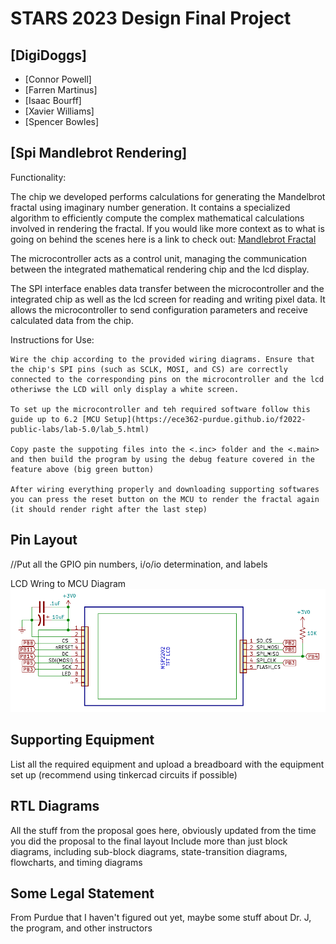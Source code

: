 # STARS 2023 Design Final Project

## [DigiDoggs]
* [Connor Powell]
* [Farren Martinus]
* [Isaac Bourff]
* [Xavier Williams]
* [Spencer Bowles]

## [Spi Mandlebrot Rendering]
Functionality:

The chip we developed performs calculations for generating the Mandelbrot fractal using imaginary number generation. It contains a specialized algorithm to efficiently compute the complex mathematical calculations involved in rendering the fractal. If you would like more context as to what is going on behind the scenes here is a link to check out: [Mandlebrot Fractal](https://mathigon.org/course/fractals/mandelbrot)

The microcontroller acts as a control unit, managing the communication between the integrated mathematical rendering chip and the lcd display.

The SPI interface enables data transfer between the microcontroller and the integrated chip as well as the lcd screen for reading and writing pixel data. It allows the microcontroller to send configuration parameters and receive calculated data from the chip.

Instructions for Use:

    Wire the chip according to the provided wiring diagrams. Ensure that the chip's SPI pins (such as SCLK, MOSI, and CS) are correctly connected to the corresponding pins on the microcontroller and the lcd otheriwse the LCD will only display a white screen.

    To set up the microcontroller and teh required software follow this guide up to 6.2 [MCU Setup](https://ece362-purdue.github.io/f2022-public-labs/lab-5.0/lab_5.html)

    Copy paste the suppoting files into the <.inc> folder and the <.main> and then build the program by using the debug feature covered in the feature above (big green button)

    After wiring everything properly and downloading supporting softwares you can press the reset button on the MCU to render the fractal again (it should render right after the last step)


## Pin Layout
//Put all the GPIO pin numbers, i/o/io determination, and labels

LCD Wring to MCU Diagram
![Alt text](image.png)



## Supporting Equipment
List all the required equipment and upload a breadboard with the equipment set up (recommend using tinkercad circuits if possible)

## RTL Diagrams
All the stuff from the proposal goes here, obviously updated from the time you did the proposal to the final layout
Include more than just block diagrams, including sub-block diagrams, state-transition diagrams, flowcharts, and timing diagrams

## Some Legal Statement
From Purdue that I haven't figured out yet, maybe some stuff about Dr. J, the program, and other instructors